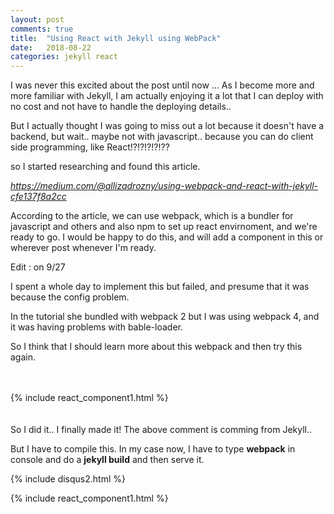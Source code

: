```yaml
---
layout: post
comments: true
title:  "Using React with Jekyll using WebPack"
date:   2018-08-22
categories: jekyll react
---
```


I was never this excited about the post until now ...
As I become more and more familiar with Jekyll, 
I am actually enjoying it a lot that I can deploy with no cost 
and not have to handle the deploying details.. 

But I actually thought I was going to miss out a lot because 
it doesn't have a backend, but wait.. 
maybe not with javascript.. because you can do client side programming,
like React!?!?!?!?!??

so I started researching and found this article.

<i>https://medium.com/@allizadrozny/using-webpack-and-react-with-jekyll-cfe137f8a2cc</i>

According to the article,
we can use webpack, which is a bundler for javascript and others
and also npm to set up react envirnoment, and we're ready to go.
I would be happy to do this, 
and will add a component in this or wherever post whenever I'm ready.

Edit : on 9/27 

I spent a whole day to implement this but failed,
and presume that it was because the config problem.

In the tutorial she bundled with webpack 2 but 
I was using webpack 4, and it was having problems with bable-loader.

So I think that I should learn more about this webpack and then try this again.
<br><br><br>

 {% include react_component1.html %} 
<br><br><br>
So I did it.. I finally made it!
The above comment is comming from Jekyll.. 

But I have to compile this.
In my case now, I have to type 
**webpack** in console and do a **jekyll build**
and then serve it.

{% include disqus2.html %}

{% include react_component1.html %}